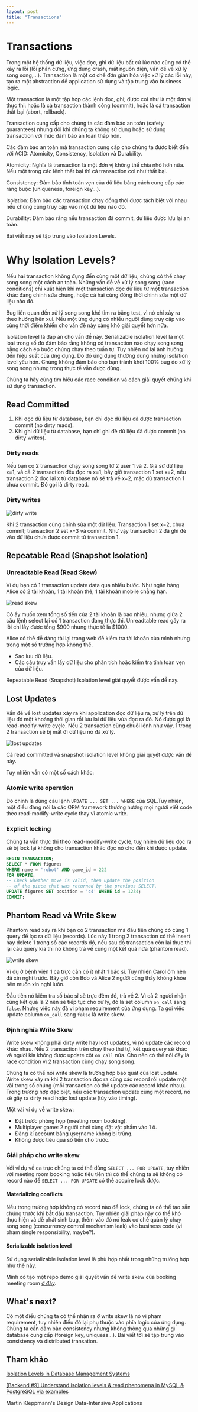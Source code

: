 ```yaml
---
layout: post
title: "Transactions"
---
```


# Transactions

Trong một hệ thống dữ liệu, việc đọc, ghi dữ liệu bất cứ lúc nào cũng có thể xảy ra lỗi (lỗi phần cứng, ứng dụng crash, mất nguồn điện, vấn đề về xử lý song song,...). Transaction là một cơ chế đơn giản hóa việc xử lý các lỗi này, tạo ra một abstraction để application sử dụng và tập trung vào business logic.

Một transaction là một tập hợp các lệnh đọc, ghi; được coi như là một đơn vị thực thi: hoặc là cả transaction thành công (commit), hoặc là cả transaction thất bại (abort, rollback).

Transaction cung cấp cho chúng ta các đảm bảo an toàn (safety guarantees) nhưng đôi khi chúng ta không sử dụng hoặc sử dụng transaction với mức đảm bảo an toàn thấp hơn.

Các đảm bảo an toàn mà transaction cung cấp cho chúng ta được biết đến với ACID: Atomicity, Consistency, Isolation và Durability.

Atomicity: Nghĩa là transaction là một đơn vị không thể chia nhỏ hơn nữa. Nếu một trong các lệnh thất bại thì cả transaction coi như thất bại.

Consistency: Đảm bảo tính toàn vẹn của dữ liệu bằng cách cung cấp các ràng buộc (uniqueness, foreign key...).

Isolation: Đảm bảo các transaction chạy đồng thời được tách biệt với nhau nếu chúng cùng truy cập vào một dữ liệu nào đó.

Durability: Đảm bảo rằng nếu transaction đã commit, dự liệu được lưu lại an toàn.

Bài viết này sẽ tập trung vào Isolation Levels.

# Why Isolation Levels?

Nếu hai transaction không đụng đến cùng một dữ liệu, chúng có thể chạy song song một cách an toàn. Những vấn đề về xử lý song song (race conditions) chỉ xuất hiện khi một transaction đọc dữ liệu từ một transaction khác đang chỉnh sửa chúng, hoặc cả hai cùng đồng thời chỉnh sửa một dữ liệu nào đó.

Bug liên quan đến xử lý song song khó tìm ra bằng test, vì nó chỉ xảy ra theo hướng hên xui. Nếu một ứng dụng có nhiều người dùng truy cập vào cùng thời điểm khiến cho vấn đề này càng khó giải quyết hơn nữa.

Isolation level là đáp án cho vấn đề này. Serializable isolation level là một loại trong số đó đảm bảo rằng không có transaction nào chạy song song bằng cách ép buộc chúng chạy theo tuần tự. Tuy nhiên nó lại ảnh hưởng đến hiệu suất của ứng dụng. Do đó ứng dụng thường dùng những isolation level yếu hơn. Chúng không đảm bảo cho bạn tránh khỏi 100% bug do xử lý song song nhưng trong thực tế vẫn được dùng.

Chúng ta hãy cùng tìm hiểu các race condition và cách giải quyết chúng khi sử dụng transaction.

## Read Committed

1. Khi đọc dữ liệu từ database, bạn chỉ đọc dữ liệu đã được transaction commit (no dirty reads).
2. Khi ghi dữ liệu từ database, bạn chỉ ghi đè dữ liệu đã được commit (no dirty writes).

### Dirty reads

Nếu bạn có 2 transaction chạy song song từ 2 user 1 và 2. Giả sử dữ liệu x=1, và cả 2 transaction đều đọc ra x=1, bây giờ transaction 1 set x=2, nếu transaction 2 đọc lại x từ database nó sẽ trả về x=2, mặc dù transaction 1 chưa commit. Đó gọi là dirty read.

### Dirty writes

![dirty write](/images/posts/2022-04-12-transactions/dirty-write.png)

Khi 2 transaction cùng chỉnh sửa một dữ liệu. Transaction 1 set x=2, chưa commit; transaction 2 set x=3 và commit. Như vậy transaction 2 đã ghi đè vào dữ liệu chưa được commit từ transaction 1.

## Repeatable Read (Snapshot Isolation)

### Unreadtable Read (Read Skew)

Ví dụ bạn có 1 transaction update data qua nhiều bước.
Như ngân hàng Alice có 2 tài khoản, 1 tài khoản thẻ, 1 tài khoản mobile chẳng hạn.

![read skew](/images/posts/2022-04-12-transactions/read-skew.png)

Cô ấy muốn xem tổng số tiền của 2 tài khoản là bao nhiêu, nhưng giữa 2 câu lệnh select lại có 1 transaction đang thực thi. Unreadtable read gây ra lỗi chỉ lấy được tổng $900 nhưng thực tế là $1000.

Alice có thể dễ dàng tải lại trang web để kiểm tra tài khoản của mình nhưng trong một số trường hợp không thể.

- Sao lưu dữ liệu.
- Các câu truy vấn lấy dữ liệu cho phân tích hoặc kiểm tra tính toàn vẹn của dữ liệu.

Repeatable Read (Snapshot) Isolation level giải quyết được vấn đề này.

## Lost Updates

Vấn đề về lost updates xảy ra khi application đọc dữ liệu ra, xử lý trên dữ liệu đó một khoảng thời gian rồi lưu lại dữ liệu vừa đọc ra đó. Nó được gọi là read-modify-write cycle. Nếu 2 transaction cùng chuỗi lệnh như vậy, 1 trong 2 transaction sẽ bị mất đi dữ liệu nó đã xử lý.

![lost updates](/images/posts/2022-04-12-transactions/lost-updates.png)

Cả read committed và snapshot isolation level không giải quyết được vấn đề này.

Tuy nhiên vẫn có một số cách khác:

### Atomic write operation

Đó chính là dùng câu lệnh `UPDATE ... SET ... WHERE` của SQL.Tuy nhiên, một điều đáng nói là các ORM framework thường hướng mọi người viết code theo read-modify-write cycle thay vì atomic write.

### Explicit locking

Chúng ta vẫn thực thi theo read-modify-write cycle, tuy nhiên dữ liệu đọc ra sẽ bị lock lại không cho transaction khác đọc nó cho đến khi được update.

```sql
BEGIN TRANSACTION;
SELECT * FROM figures
WHERE name = 'robot' AND game_id = 222
FOR UPDATE;
-- Check whether move is valid, then update the position
-- of the piece that was returned by the previous SELECT.
UPDATE figures SET position = 'c4' WHERE id = 1234;
COMMIT;
```

## Phantom Read và Write Skew

Phantom read xảy ra khi bạn có 2 transaction mà đầu tiên chúng có cùng 1 query để lọc ra dữ liệu (records). Lúc này 1 trong 2 transaction có thể insert hay delete 1 trong số các records đó, nếu sau đó transaction còn lại thực thi lại câu query kia thì nó không trả về cùng một kết quả nữa (phantom read).

![write skew](/images/posts/2022-04-12-transactions/write-skew.png)

Ví dụ ở bệnh viện 1 ca trực cần có ít nhất 1 bác sĩ. Tuy nhiên Carol ốm nên đã xin nghỉ trước. Bây giờ còn Bob và Alice 2 người cũng thấy không khỏe nên muốn xin nghỉ luôn.

Đầu tiên nó kiểm tra số bác sĩ sẽ trực đêm đó, trả về 2. Vì cả 2 người nhận cùng kết quả là 2 nên sẽ tiếp tục cho xử lý, đó là set column `on_call` sang `false`. Nhưng việc này đã vi phạm requirement của ứng dụng. Ta gọi việc update column `on_call` sang `false` là write skew.

### Định nghĩa Write Skew

Write skew không phải dirty write hay lost updates, vì nó update các record khác nhau. Nếu 2 transaction trên chạy theo thứ tự, kết quả query sẽ khác và người kia không được update cột `on_call` nữa. Cho nên có thể nói đây là race condition vì 2 transaction cùng chạy song song.

Chúng ta có thể nói write skew là trường hợp bao quát của lost update. Write skew xảy ra khi 2 transaction đọc ra cùng các record rồi update một vài trong số chúng (mỗi transaction có thể update các record khác nhau). Trong trường hợp đặc biệt, nếu các transaction update cùng một record, nó sẽ gây ra dirty read hoặc lost update (tùy vào timing).

Một vài ví dụ về write skew:
- Đặt trước phòng họp (meeting room booking).
- Multiplayer game: 2 người chơi cùng đặt vật phẩm vào 1 ô.
- Đăng kí account bằng username không bị trùng.
- Không được tiêu quá số tiền cho trước.

### Giải pháp cho write skew

Với ví dụ về ca trực chúng ta có thể dùng `SELECT ... FOR UPDATE`, tuy nhiên với meeting room booking hoặc tiêu tiền thì có thể chúng ta sẽ không có record nào để `SELECT ... FOR UPDATE` có thể acquire lock được.

#### Materializing conflicts

Nếu trong trường hợp không có record nào để lock, chúng ta có thể tạo sẵn chúng trước khi bắt đầu transaction. Tuy nhiên giải pháp này có thể khó thực hiện và dễ phát sinh bug, thêm vào đó nó leak cơ chế quản lý chạy song song (concurrency control mechanism leak) vào business code (vi phạm single responsibility, maybe?).

#### Serializable isolation level

Sử dụng serializable isolation level là phù hợp nhất trong những trường hợp như thế này.

Mình có tạo một repo demo giải quyết vấn đề write skew của booking meeting room [ở đây](https://github.com/mozartilize/db-isolation-level-demo).

## What's next?

Có một điều chúng ta có thể nhận ra ở write skew là nó vi phạm requirement, tuy nhiên điều đó lại phụ thuộc vào phía logic của ứng dụng. Chúng ta cần đảm bảo consistency nhưng không thông qua những gì database cung cấp (foreign key, uniquess...). Bài viết tới sẽ tập trung vào consistency và distributed transation.

## Tham khảo

[Isolation Levels in Database Management Systems](https://www.youtube.com/watch?v=-gxyut1VLcs)

[[Backend #9] Understand isolation levels & read phenomena in MySQL & PostgreSQL via examples](https://www.youtube.com/watch?v=4EajrPgJAk0)

Martin Kleppmann's Design Data-Intensive Applications

